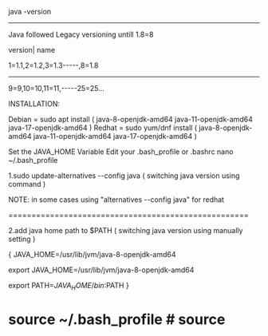 java -version 

-------------------

Java followed Legacy versioning untill 1.8=8

version| name

1=1.1,2=1.2,3=1.3-----,8=1.8

-----------------------------

9=9,10=10,11=11,-----25=25...

INSTALLATION:

Debian = sudo apt install ( java-8-openjdk-amd64  java-11-openjdk-amd64  java-17-openjdk-amd64 ) 
Redhat = sudo yum/dnf install (  java-8-openjdk-amd64  java-11-openjdk-amd64  java-17-openjdk-amd64 )

Set the JAVA_HOME Variable
Edit your .bash_profile or .bashrc
nano ~/.bash_profile

1.sudo update-alternatives --config java ( switching java version using command )

NOTE: in some cases using "alternatives --config java"  for redhat

====================================================

2.add java home path to $PATH ( switching java version using manually setting )

{ JAVA_HOME=/usr/lib/jvm/java-8-openjdk-amd64

export JAVA_HOME=/usr/lib/jvm/java-8-openjdk-amd64

export PATH=$JAVA_HOME/bin:$PATH  }

source ~/.bash_profile  # source
===================================================
